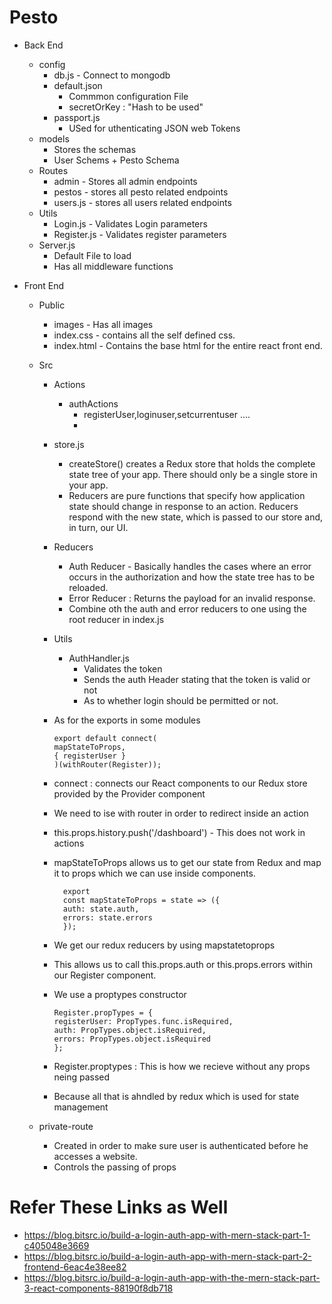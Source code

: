 
# Pesto

+	Back End
	+	config
		+ db.js - Connect to mongodb
		+ default.json
			+ Commmon configuration File
			+ secretOrKey : "Hash to be used"
		+ passport.js
			+ USed for uthenticating JSON web Tokens
	+	models
		+ Stores the schemas
		+ User Schems + Pesto Schema
	+ 	Routes
		+ admin - Stores all admin endpoints
		+ pestos - stores all pesto related endpoints
		+ users.js - stores all users related endpoints
	+ 	Utils
		+ Login.js - Validates Login parameters
		+ Register.js - Validates register parameters
	+ Server.js
		+ Default File to load
		+ Has all middleware functions

+	Front End
	+ 	Public
		+ images - Has all images
		+ index.css - contains all the self defined css.
		+ index.html - Contains the base html for the entire react front end.

	+	Src
		+	Actions
			+ authActions
				+ registerUser,loginuser,setcurrentuser ....
				+ 

		+ store.js
			+	createStore() creates a Redux store that holds the complete state tree of your app. There should only be a single 	  store in your app.
			+	Reducers are pure functions that specify how application state should change in response to an action. Reducers 	respond with the new state, which is 	passed to our store and, in turn, our UI.

		+ 	Reducers
			+ 	Auth Reducer - Basically handles the cases where an error occurs in the authorization and how the state tree has 	 to be reloaded.
			+	Error Reducer : Returns the payload for an invalid response.
			+ 	Combine oth the auth and error reducers to one using  the root reducer in index.js

		+ 	Utils
			+ 	AuthHandler.js
				+ Validates the token
				+ Sends the auth Header stating that the token is valid or not
				+ As to whether login should be permitted or not.

		+	As for the exports in some modules

				export default connect(
  				mapStateToProps,
  				{ registerUser }
				)(withRouter(Register));

		+ connect : connects our React components to our Redux store provided by the Provider component
		+ We need to ise with router in order to redirect inside an action 
		+ this.props.history.push('/dashboard') - This does not work in actions
		+ mapStateToProps allows us to get our state from Redux and map it to props which we can use inside components.

				export 
				const mapStateToProps = state => ({
  				auth: state.auth,
  				errors: state.errors
				});
		+	We get our redux reducers by using mapstatetoprops
		+	This allows us to call this.props.auth or this.props.errors within our Register component.
		+	We use a proptypes constructor	

				Register.propTypes = {
  				registerUser: PropTypes.func.isRequired,
  				auth: PropTypes.object.isRequired,
  				errors: PropTypes.object.isRequired
				};

		+ Register.proptypes : This is how we recieve without any props neing passed
		+ Because all that is ahndled by redux which is used for state management

	+	private-route 
		+	Created in order to make sure user is authenticated before he accesses a website.
		+	Controls the passing of props
		


# Refer These Links as Well

+	https://blog.bitsrc.io/build-a-login-auth-app-with-mern-stack-part-1-c405048e3669
+	https://blog.bitsrc.io/build-a-login-auth-app-with-mern-stack-part-2-frontend-6eac4e38ee82
+	https://blog.bitsrc.io/build-a-login-auth-app-with-the-mern-stack-part-3-react-components-88190f8db718


